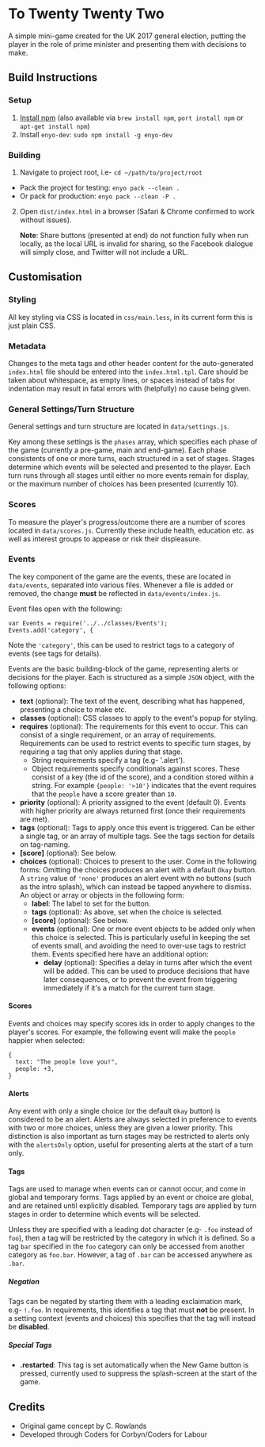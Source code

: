 # To Twenty Twenty Two
A simple mini-game created for the UK 2017 general election, putting the player in the role of prime minister and presenting them with decisions to make.

## Build Instructions
### Setup
1. [Install npm](https://www.npmjs.com) (also available via `brew install npm`, `port install npm` or `apt-get install npm`)
2. Install `enyo-dev`: `sudo npm install -g enyo-dev`

### Building
1. Navigate to project root, i.e- `cd ~/path/to/project/root`
  * Pack the project for testing: `enyo pack --clean .`
  * Or pack for production: `enyo pack --clean -P .`
2. Open `dist/index.html` in a browser (Safari & Chrome confirmed to work without issues).

   **Note**: Share buttons (presented at end) do not function fully when run locally, as the local URL is invalid for sharing, so the Facebook dialogue will simply close, and Twitter will not include a URL.

## Customisation
### Styling
All key styling via CSS is located in `css/main.less`, in its current form this is just plain CSS.

### Metadata
Changes to the meta tags and other header content for the auto-generated `index.html` file should be entered into the `index.html.tpl`. Care should be taken about whitespace, as empty lines, or spaces instead of tabs for indentation may result in fatal errors with (helpfully) no cause being given.

### General Settings/Turn Structure
General settings and turn structure are located in `data/settings.js`.

Key among these settings is the `phases` array, which specifies each phase of the game (currently a pre-game, main and end-game). Each phase consistents of one or more turns, each structured in a set of stages. Stages determine which events will be selected and presented to the player. Each turn runs through all stages until either no more events remain for display, or the maximum number of choices has been presented (currently 10).

### Scores
To measure the player's progress/outcome there are a number of scores located in `data/scores.js`. Currently these include health, education etc. as well as interest groups to appease or risk their displeasure.

### Events
The key component of the game are the events, these are located in `data/events`, separated into various files. Whenever a file is added or removed, the change **must** be reflected in `data/events/index.js`.

Event files open with the following:
```
var	Events = require('../../classes/Events');
Events.add('category', {
```
Note the `'category'`, this can be used to restrict tags to a category of events (see tags for details).

Events are the basic building-block of the game, representing alerts or decisions for the player. Each is structured as a simple `JSON` object, with the following options:

* **text** (optional): The text of the event, describing what has happened, presenting a choice to make etc.
* **classes** (optional): CSS classes to apply to the event's popup for styling.
* **requires** (optional): The requirements for this event to occur. This can consist of a single requirement, or an array of requirements. Requirements can be used to restrict events to specific turn stages, by requiring a tag that only applies during that stage.
  * String requirements specify a tag (e.g- '.alert').
  * Object requirements specify conditionals against scores. These consist of a key (the id of the score), and a condition stored within a string. For example `{people: '>10'}` indicates that the event requires that the `people` have a score greater than `10`.
* **priority** (optional): A priority assigned to the event (default 0). Events with higher priority are always returned first (once their requirements are met).
* **tags** (optional): Tags to apply once this event is triggered. Can be either a single tag, or an array of multiple tags. See the tags section for details on tag-naming.
* **[score]** (optional): See below.
* **choices** (optional): Choices to present to the user. Come in the following forms:
  Omitting the choices produces an alert with a default `Okay` button.
  A `string` value of `'none'` produces an alert event with no buttons (such as the intro splash), which can instead be tapped anywhere to dismiss.
  An object or array or objects in the following form:
    * **label**: The label to set for the button.
    * **tags** (optional): As above, set when the choice is selected.
    * **[score]** (optional): See below.
    * **events** (optional): One or more event objects to be added only when this choice is selected. This is particularly useful in keeping the set of events small, and avoiding the need to over-use tags to restrict them. Events specified here have an additional option:
      * **delay** (optional): Specifies a delay in turns after which the event will be added. This can be used to produce decisions that have later consequences, or to prevent the event from triggering immediately if it's a match for the current turn stage.

#### Scores
Events and choices may specify scores ids in order to apply changes to the player's scores. For example, the following event will make the `people` happier when selected:
```
{
  text: "The people love you!",
  people: +3,
}
```

#### Alerts
Any event with only a single choice (or the default `Okay` button) is considered to be an alert. Alerts are always selected in preference to events with two or more choices, unless they are given a lower priority. This distinction is also important as turn stages may be restricted to alerts only with the `alertsOnly` option, useful for presenting alerts at the start of a turn only.

#### Tags
Tags are used to manage when events can or cannot occur, and come in global and temporary forms. Tags applied by an event or choice are global, and are retained until explicitly disabled. Temporary tags are applied by turn stages in order to determine which events will be selected.

Unless they are specified with a leading dot character (e.g- `.foo` instead of `foo`), then a tag will be restricted by the category in which it is defined. So a tag `bar` specified in the `foo` category can only be accessed from another category as `foo.bar`. However, a tag of `.bar` can be accessed anywhere as `.bar`.

##### Negation
Tags can be negated by starting them with a leading exclaimation mark, e.g- `!.foo`. In requirements, this identifies a tag that must **not** be present. In a setting context (events and choices) this specifies that the tag will instead be **disabled**.

##### Special Tags
* **.restarted**: This tag is set automatically when the New Game button is pressed, currently used to suppress the splash-screen at the start of the game.

## Credits
* Original game concept by C. Rowlands
* Developed through Coders for Corbyn/Coders for Labour
